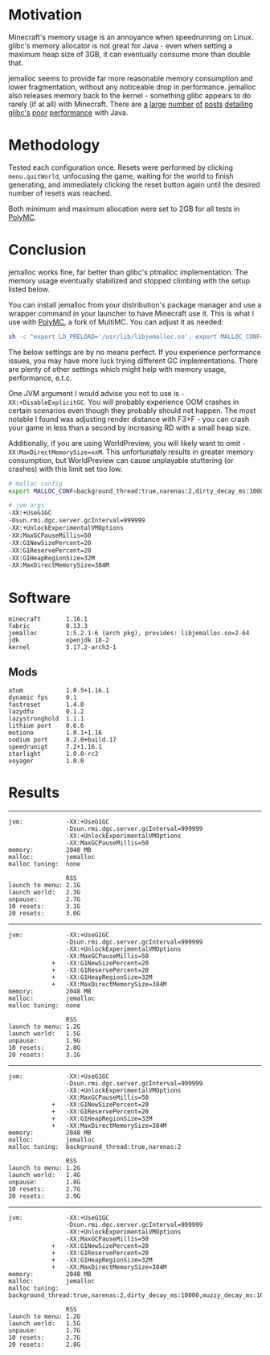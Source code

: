 # Motivation
Minecraft's memory usage is an annoyance when speedrunning on Linux. glibc's
memory allocator is not great for Java - even when setting a maximum heap
size of 3GB, it can eventually consume more than double that.

jemalloc seems to provide far more reasonable memory consumption and lower
fragmentation, without any noticeable drop in performance. jemalloc also
releases memory back to the kernel - something glibc appears to do rarely (if
at all) with Minecraft. There are
[a](https://blog.arkey.fr/drafts/2021/01/22/native-memory-fragmentation-with-glibc/)
[large](https://engineering.linkedin.com/blog/2021/taming-memory-fragmentation-in-venice-with-jemalloc)
[number](https://medium.com/nerds-malt/java-in-k8s-how-weve-reduced-memory-usage-without-changing-any-code-cbef5d740ad)
[of](https://devcenter.heroku.com/articles/tuning-glibc-memory-behavior)
[posts](https://www.ibm.com/docs/en/wmla/1.2.0?topic=performance-virtual-memory-usage-is-high-some-services-why)
[detailing](https://github.com/prestodb/presto/issues/8993)
[glibc's](https://github.com/cloudfoundry/java-buildpack/issues/320)
[poor](https://thehftguy.com/2020/05/21/major-bug-in-glibc-is-killing-applications-with-a-memory-limit/)
[performance](https://bugs.openjdk.java.net/browse/JDK-8193521) with Java.

# Methodology
Tested each configuration once. Resets were performed by clicking
`menu.quitWorld`, unfocusing the game, waiting for the world to finish
generating, and immediately clicking the reset button again until the desired
number of resets was reached.

Both minimum and maximum allocation were set to 2GB for all tests in
[PolyMC](https://github.com/PolyMC/PolyMC).

# Conclusion
jemalloc works fine, far better than glibc's ptmalloc implementation. The
memory usage eventually stabilized and stopped climbing with the setup listed
below.

You can install jemalloc from your distribution's package manager and use a
wrapper command in your launcher to have Minecraft use it. This is what I use
with [PolyMC](https://github.com/PolyMC/PolyMC), a fork of MultiMC. You can
adjust it as needed:

```sh
sh -c "export LD_PRELOAD='/usr/lib/libjemalloc.so'; export MALLOC_CONF=background_thread:true,narenas:2,dirty_decay_ms:10000,muzzy_decay_ms:10000; $INST_JAVA $@"
```

The below settings are by no means perfect. If you experience performance issues,
you may have more luck trying different GC implementations. There are plenty of
other settings which might help with memory usage, performance, e.t.c.

One JVM argument I would advise you not to use is `-XX:+DisableExplicitGC`. You
will probably experience OOM crashes in certain scenarios even though they
probably should not happen. The most notable I found was adjusting render
distance with F3+F - you can crash your game in less than a second by
increasing RD with a small heap size.

Additionally, if you are using WorldPreview, you will likely want to omit
`-XX:MaxDirectMemorySize=xxM`. This unfortunately results in greater memory
consumption, but WorldPreview can cause unplayable stuttering (or crashes)
with this limit set too low.

```sh
# malloc config
export MALLOC_CONF=background_thread:true,narenas:2,dirty_decay_ms:10000,muzzy_decay_ms:10000

# jvm args
-XX:+UseG1GC
-Dsun.rmi.dgc.server.gcInterval=999999
-XX:+UnlockExperimentalVMOptions
-XX:MaxGCPauseMillis=50
-XX:G1NewSizePercent=20
-XX:G1ReservePercent=20
-XX:G1HeapRegionSize=32M
-XX:MaxDirectMemorySize=384M
```

# Software
```
minecraft       1.16.1
fabric          0.13.3
jemalloc        1:5.2.1-6 (arch pkg), provides: libjemalloc.so=2-64
jdk             openjdk 18-2
kernel          5.17.2-arch3-1
```

## Mods
```
atum            1.0.5+1.16.1
dynamic fps     0.1
fastreset       1.4.0
lazydfu         0.1.2
lazystronghold  1.1.1
lithium port    0.6.6
motiono         1.0.1+1.16
sodium port     0.2.0+build.17
speedrunigt     7.2+1.16.1
starlight       1.0.0-rc2
voyager         1.0.0
```

# Results
-------------------------------------------------------------------------------
```
jvm:            -XX:+UseG1GC
                -Dsun.rmi.dgc.server.gcInterval=999999
                -XX:+UnlockExperimentalVMOptions
                -XX:MaxGCPauseMillis=50
memory:         2048 MB
malloc:         jemalloc
malloc tuning:  none

                RSS
launch to menu: 2.1G
launch world:   2.3G
unpause:        2.7G
10 resets:      3.1G
20 resets:      3.0G
```

-------------------------------------------------------------------------------
```
jvm:            -XX:+UseG1GC
                -Dsun.rmi.dgc.server.gcInterval=999999
                -XX:+UnlockExperimentalVMOptions
                -XX:MaxGCPauseMillis=50
            +   -XX:G1NewSizePercent=20
            +   -XX:G1ReservePercent=20
            +   -XX:G1HeapRegionSize=32M
            +   -XX:MaxDirectMemorySize=384M
memory:         2048 MB
malloc:         jemalloc
malloc tuning:  none

                RSS
launch to menu: 1.2G
launch world:   1.5G
unpause:        1.9G
10 resets:      2.8G
20 resets:      3.1G
```

-------------------------------------------------------------------------------
```
jvm:            -XX:+UseG1GC
                -Dsun.rmi.dgc.server.gcInterval=999999
                -XX:+UnlockExperimentalVMOptions
                -XX:MaxGCPauseMillis=50
            +   -XX:G1NewSizePercent=20
            +   -XX:G1ReservePercent=20
            +   -XX:G1HeapRegionSize=32M
            +   -XX:MaxDirectMemorySize=384M
memory:         2048 MB
malloc:         jemalloc
malloc tuning:  background_thread:true,narenas:2

                RSS
launch to menu: 1.2G
launch world:   1.4G
unpause:        1.8G
10 resets:      2.7G
20 resets:      2.9G
```

-------------------------------------------------------------------------------
```
jvm:            -XX:+UseG1GC
                -Dsun.rmi.dgc.server.gcInterval=999999
                -XX:+UnlockExperimentalVMOptions
                -XX:MaxGCPauseMillis=50
            +   -XX:G1NewSizePercent=20
            +   -XX:G1ReservePercent=20
            +   -XX:G1HeapRegionSize=32M
            +   -XX:MaxDirectMemorySize=384M
memory:         2048 MB
malloc:         jemalloc
malloc tuning:  background_thread:true,narenas:2,dirty_decay_ms:10000,muzzy_decay_ms:10000

                RSS
launch to menu: 1.2G
launch world:   1.5G
unpause:        1.7G
10 resets:      2.7G
20 resets:      2.8G
```
